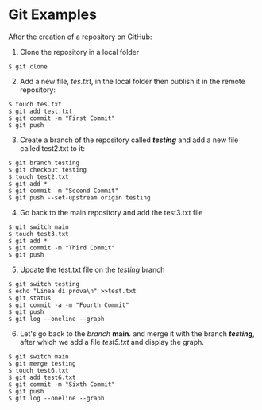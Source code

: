 # Git Examples 


After the creation of a repository on GitHub:

1. Clone the repository in a local folder

```console
$ git clone
```

2. Add a new file, *tes.txt*, in the local folder then publish it in the remote repository:

```console
$ touch tes.txt
$ git add test.txt
$ git commit -m "First Commit"
$ git push
```

3. Create a branch of the repository called ***testing*** and add a new file called test2.txt to it:

```console
$ git branch testing
$ git checkout testing
$ touch test2.txt
$ git add *
$ git commit -m "Second Commit"
$ git push --set-upstream origin testing
```

4. Go back to the main repository and add the test3.txt file

```console
$ git switch main
$ touch test3.txt
$ git add *
$ git commit -m "Third Commit"
$ git push
```

5. Update the test.txt file on the *testing* branch

```console
$ git switch testing
$ echo "Linea di prova\n" >>test.txt
$ git status
$ git commit -a -m "Fourth Commit"
$ git push
$ git log --oneline --graph
```

6. Let's go back to the *branch* **main**. and merge it with the branch ***testing***, after which we add a file *test5.txt* and display the graph.

```console
$ git switch main
$ git merge testing
$ touch test6.txt
$ git add test6.txt
$ git commit -m "Sixth Commit"
$ git push
$ git log --oneline --graph
```